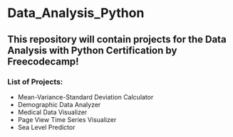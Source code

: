 # Data_Analysis_Python
## This repository will contain projects for the Data Analysis with Python Certification by Freecodecamp!
### List of Projects:
 - Mean-Variance-Standard Deviation Calculator
 - Demographic Data Analyzer
 - Medical Data Visualizer
 - Page View Time Series Visualizer
 - Sea Level Predictor
